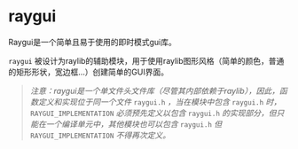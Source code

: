 # raygui

Raygui是一个简单且易于使用的即时模式gui库。

`raygui` 被设计为raylib的辅助模块，用于使用raylib图形风格（简单的颜色，普通的矩形形状，宽边框…）创建简单的GUI界面。

> *注意：raygui是一个单文件头文件库（尽管其内部依赖于raylib），因此，函数定义和实现位于同一个文件* `raygui.h` *，当在模块中包含* `raygui.h` *时，* `RAYGUI_IMPLEMENTATION` *必须预先定义以包含* `raygui.h` *的实现部分，但只能在一个编译单元中，其他模块也可以包含* `raygui.h` *但* `RAYGUI_IMPLEMENTATION` *不得再次定义。*